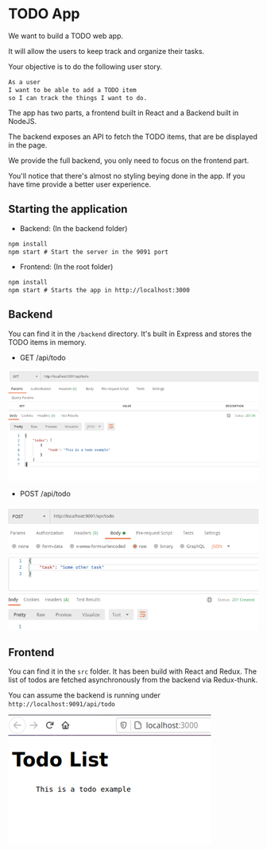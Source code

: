 # TODO App

We want to build a TODO web app.

It will allow the users to keep track and organize their tasks.

Your objective is to do the following user story.

```
As a user
I want to be able to add a TODO item
so I can track the things I want to do.
```

The app has two parts, a frontend built in React and a Backend built in NodeJS.

The backend exposes an API to fetch the TODO items, that are be displayed in the page.

We provide the full backend, you only need to focus on the frontend part.

You'll notice that there's almost no styling beying done in the app. If you have time provide a better user experience.

## Starting the application

-   Backend: (In the backend folder)

```shell
npm install
npm start # Start the server in the 9091 port
```

-   Frontend: (In the root folder)

```shell
npm install
npm start # Starts the app in http://localhost:3000
```

## Backend

You can find it in the `/backend` directory. It's built in Express and stores the TODO items in memory.

-   GET /api/todo

![get todo picture](docs/get_todo_endpoint.png 'Get TODO')

-   POST /api/todo

![post todo picture](docs/post_todo_endpoint.png 'POST TODO')

## Frontend

You can find it in the `src` folder. It has been build with React and Redux. The list of todos are fetched asynchronously from the backend via Redux-thunk.

You can assume the backend is running under `http://localhost:9091/api/todo`

![get todo FE](docs/get_todo_frontend.png 'GET todo frontend')
